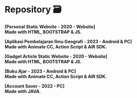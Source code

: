 # Repository 🗃️
<b> [Personal Static Website - 2020 - Website] <br> Made with HTML, BOOTSTRAP & JS. </b> 
<br> 

<b> [Aplikasi Pembelajaran Ilmu Geografi - 2023 - Android & PC] <br>  Made with Animate CC, Action Script & AIR SDK. </b>
<br> 

<b> [Gadget Article Static Website - 2020 - Website] <br> Made with HTML, BOOTSTRAP & JS. </b>
<br> 

<b> [Buku Ajar - 2023 - Android & PC] <br>  Made with Animate CC, Action Script & AIR SDK. </b>
<br> 

<b> [Account Saver - 2022 - PC] <br>  Made with JAVA. </b>



